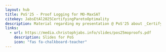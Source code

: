 ```yaml
---
layout: hub
title: PoS'25 - Proof Logging for MO-MaxSAT
citekey: JabsEtAl2025CertifyingParetoOptimality
description: Material regarding my presentation @ PoS'25 about _Certifying Pareto Optimality in Multi-objective Maximum Satisfiability_ (published at TACAS'25).
links:
  - url: https://media.christophjabs.info/slides/pos25moproofs.pdf
    description: Slides for PoS
    icon: "fas fa-chalkboard-teacher"
---
```

